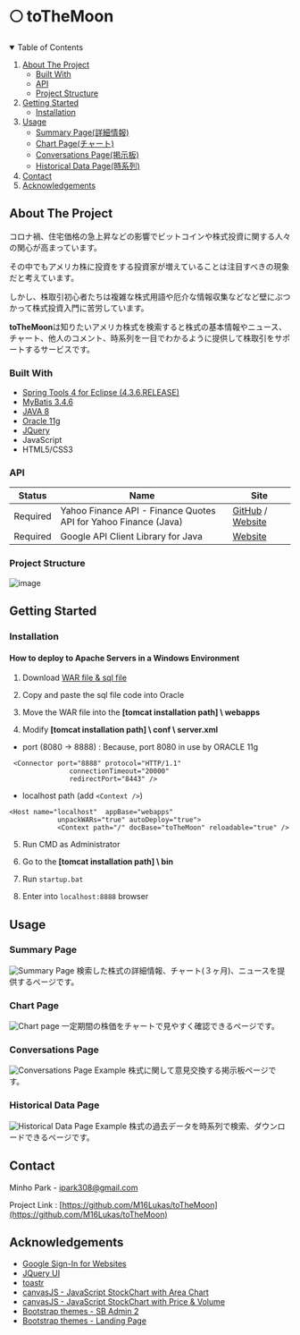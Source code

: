 # 🌕 toTheMoon
 
<!-- TABLE OF CONTENTS -->
<details open="open">
  <summary>Table of Contents</summary>
  <ol>
    <li>
      <a href="#about-the-project">About The Project</a>
      <ul>
        <li><a href="#built-with">Built With</a></li>
        <li><a href="#api">API</a></li>
        <li><a href="#project-structure">Project Structure</a></li>
      </ul>
    </li>
    <li>
      <a href="#getting-started">Getting Started</a>
      <ul>
        <li><a href="#installation">Installation</a></li>
      </ul>
    </li>
    <li>
      <a href="#usage">Usage</a>
      <ul>
        <li><a href="#summary-page">Summary Page(詳細情報)</a></li>
        <li><a href="#chart-page">Chart Page(チャート)</a></li>
        <li><a href="#conversations-page">Conversations Page(掲示板)</a></li>
        <li><a href="#historical-data-page">Historical Data Page(時系列)</a></li>
      </ul>
    </li>
    <li><a href="#contact">Contact</a></li>
    <li><a href="#acknowledgements">Acknowledgements</a></li>
  </ol>
</details>
 
<!-- ABOUT THE PROJECT -->
## About The Project

コロナ禍、住宅価格の急上昇などの影響でビットコインや株式投資に関する人々の関心が高まっています。

その中でもアメリカ株に投資をする投資家が増えていることは注目すべきの現象だと考えています。

しかし、株取引初心者たちは複雑な株式用語や厄介な情報収集などなど壁にぶつかって株式投資入門に苦労しています。

<b>toTheMoon</b>は知りたいアメリカ株式を検索すると株式の基本情報やニュース、チャート、他人のコメント、時系列を一目でわかるように提供して株取引をサポートするサービスです。

### Built With

* [Spring Tools 4 for Eclipse (4.3.6.RELEASE)](https://spring.io/tools)
* [MyBatis 3.4.6](https://github.com/mybatis/mybatis-3/releases/tag/mybatis-3.4.6)
* [JAVA 8](https://www.oracle.com/java/technologies/javase/javase-jdk8-downloads.html)
* [Oracle 11g](https://edelivery.oracle.com/osdc/faces/SoftwareDelivery)
* [JQuery](https://jquery.com)
* JavaScript
* HTML5/CSS3


### API
Status | Name | Site 
---- | ---- | ---- 
Required | Yahoo Finance API - Finance Quotes API for Yahoo Finance (Java) | [GitHub](https://github.com/sstrickx/yahoofinance-api) /  [Website](https://financequotes-api.com/)
Required | Google API Client Library for Java | [Website](https://developers.google.com/api-client-library/java)

<!-- Project Structure -->
### Project Structure
![image](https://user-images.githubusercontent.com/46748131/130345759-74995b67-5afd-499d-a53d-71e2404c452b.jpg)


<!-- Getting Started -->
## Getting Started

### Installation

#### How to deploy to Apache Servers in a Windows Environment

1. Download [WAR file & sql file](https://github.com/M16Lukas/toTheMoon/releases)

2. Copy and paste the sql file code into Oracle

3.  Move the WAR file into the  **[tomcat installation path] \ webapps**

4.  Modify  **[tomcat installation path] \ conf \ server.xml**

+ port (8080 -> 8888) : Because, port 8080 in use by ORACLE 11g

```
 <Connector port="8888" protocol="HTTP/1.1"
               connectionTimeout="20000"
               redirectPort="8443" />
```

+ localhost path (add ```<Context />```)

```
<Host name="localhost"  appBase="webapps"
            unpackWARs="true" autoDeploy="true">
            <Context path="/" docBase="toTheMoon" reloadable="true" />
```
5.  Run CMD as Administrator

6.  Go to the __[tomcat installation path] \ bin__ 

7.  Run ```startup.bat```

8.  Enter into ```localhost:8888``` browser

<!-- USAGE -->
## Usage

### Summary Page

![Summary Page](https://user-images.githubusercontent.com/46748131/129910550-2f6ba23f-d050-4002-b9a0-db3c26211129.gif)
検索した株式の詳細情報、チャート(３ヶ月)、ニュースを提供するページです。

### Chart Page

![Chart page](https://user-images.githubusercontent.com/46748131/129910608-f9e7e46a-570a-4e55-8929-3e9e908c58bc.gif)
一定期間の株価をチャートで見やすく確認できるページです。

### Conversations Page

![Conversations Page Example](https://user-images.githubusercontent.com/46748131/129910684-c62a06ba-efa1-402b-9445-9224f93f4050.gif)
株式に関して意見交換する掲示板ページです。

### Historical Data Page

![Historical Data Page Example](https://user-images.githubusercontent.com/46748131/129910754-09e79be4-eb6a-4149-b453-a7d43eada18c.gif)
株式の過去データを時系列で検索、ダウンロードできるページです。


<!-- CONTECT -->
## Contact

Minho Park - ipark308@gmail.com

Project Link : [https://github.com/M16Lukas/toTheMoon](https://github.com/M16Lukas/toTheMoon)

<!-- Acknowledgements -->
## Acknowledgements
* [Google Sign-In for Websites](https://developers.google.com/identity/sign-in/web/sign-in)
* [JQuery UI](https://jqueryui.com)
* [toastr](https://github.com/CodeSeven/toastr)
* [canvasJS - JavaScript StockChart with Area Chart](https://canvasjs.com/javascript-stockcharts/area-stockchart)
* [canvasJS - JavaScript StockChart with Price & Volume](https://canvasjs.com/javascript-stockcharts/stockchart-price-volume)
* [Bootstrap themes - SB Admin 2](https://startbootstrap.com/theme/sb-admin-2) 
* [Bootstrap themes - Landing Page](https://startbootstrap.com/theme/landing-page)

